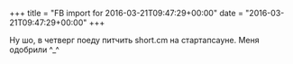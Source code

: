 +++
title = "FB import for 2016-03-21T09:47:29+00:00"
date = "2016-03-21T09:47:29+00:00"
+++

Ну шо, в четверг поеду питчить short.cm на стартапсауне. Меня одобрили ^_^


